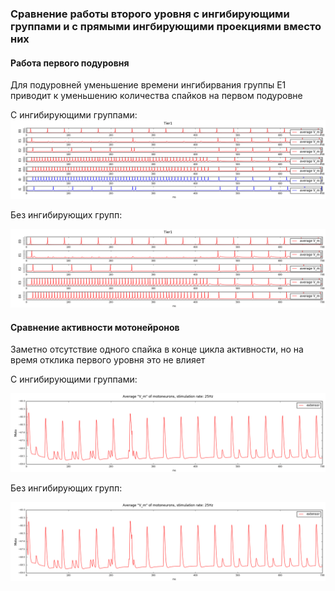 ### Сравнение работы второго уровня с ингибирующими группами и с прямыми ингбирующими проекциями вместо них  

#### Работа первого подуровня

Для подуровней уменьшение времени ингибирвания группы E1 приводит к уменьшению количества спайков на первом подуровне  

С ингибирующими группами:
![Первый подуровень с ингибирующими группами](img/1_24032018_tier_combtier_comp/tier1_25Hz_with_inh_groups.png)  

Без ингибирующих групп:

![Первый подуровень без ингибирующих групп](img/1_24032018_tier_combtier_comp/tier1_25Hz.png)

#### Сравнение активности мотонейронов

Заметно отсутствие одного спайка в конце цикла активности, но на время отклика первого уровня это не влияет

С ингибирующими группами:  

![Мотонейроны с ингибирующими группами](img/1_24032018_tier_combtier_comp/moto_25Hz_with_inh_groups.png)  

Без ингибирующих групп:  

![Мотонейроны без ингбирующих групп](img/1_24032018_tier_combtier_comp/moto_25Hz.png)